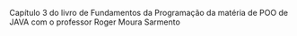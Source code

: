 Capítulo 3 do livro de Fundamentos da Programação da matéria de POO de JAVA com o professor Roger Moura Sarmento
